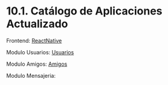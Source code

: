 # 10.1. Catálogo de Aplicaciones Actualizado

Frontend: [ReactNative](https://github.com/Denwort/vitatrack-app)

Modulo Usuarios: [Usuarios](https://github.com/Denwort/vitatrack-usuarios)

Modulo Amigos: [Amigos](https://github.com/Denwort/vitatrack-amigos)

Modulo Mensajeria: 
